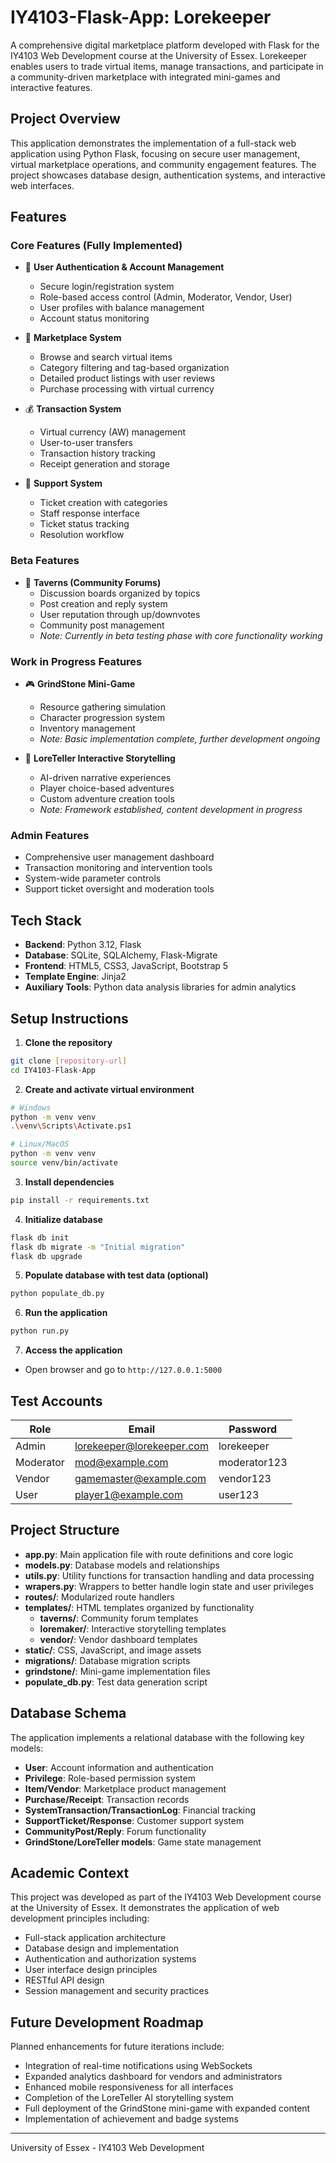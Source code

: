 # IY4103-Flask-App: Lorekeeper

A comprehensive digital marketplace platform developed with Flask for the IY4103 Web Development course at the University of Essex. Lorekeeper enables users to trade virtual items, manage transactions, and participate in a community-driven marketplace with integrated mini-games and interactive features.

## Project Overview

This application demonstrates the implementation of a full-stack web application using Python Flask, focusing on secure user management, virtual marketplace operations, and community engagement features. The project showcases database design, authentication systems, and interactive web interfaces.

## Features

### Core Features (Fully Implemented)

- 🔐 **User Authentication & Account Management**
  - Secure login/registration system
  - Role-based access control (Admin, Moderator, Vendor, User)
  - User profiles with balance management
  - Account status monitoring

- 🏪 **Marketplace System**
  - Browse and search virtual items
  - Category filtering and tag-based organization
  - Detailed product listings with user reviews
  - Purchase processing with virtual currency

- 💰 **Transaction System**
  - Virtual currency (AW) management
  - User-to-user transfers
  - Transaction history tracking
  - Receipt generation and storage

- 🎫 **Support System**
  - Ticket creation with categories
  - Staff response interface
  - Ticket status tracking
  - Resolution workflow

### Beta Features

- 💬 **Taverns (Community Forums)**
  - Discussion boards organized by topics
  - Post creation and reply system
  - User reputation through up/downvotes
  - Community post management
  - *Note: Currently in beta testing phase with core functionality working*

### Work in Progress Features

- 🎮 **GrindStone Mini-Game**
  - Resource gathering simulation
  - Character progression system
  - Inventory management
  - *Note: Basic implementation complete, further development ongoing*

- 🎲 **LoreTeller Interactive Storytelling**
  - AI-driven narrative experiences
  - Player choice-based adventures
  - Custom adventure creation tools
  - *Note: Framework established, content development in progress*

### Admin Features

- Comprehensive user management dashboard
- Transaction monitoring and intervention tools
- System-wide parameter controls
- Support ticket oversight and moderation tools

## Tech Stack

- **Backend**: Python 3.12, Flask
- **Database**: SQLite, SQLAlchemy, Flask-Migrate
- **Frontend**: HTML5, CSS3, JavaScript, Bootstrap 5
- **Template Engine**: Jinja2
- **Auxiliary Tools**: Python data analysis libraries for admin analytics

## Setup Instructions

1. **Clone the repository**

```bash
git clone [repository-url]
cd IY4103-Flask-App
```

2. **Create and activate virtual environment**

```bash
# Windows
python -m venv venv
.\venv\Scripts\Activate.ps1

# Linux/MacOS
python -m venv venv
source venv/bin/activate
```

3. **Install dependencies**

```bash
pip install -r requirements.txt
```

4. **Initialize database**

```bash
flask db init
flask db migrate -m "Initial migration"
flask db upgrade
```

5. **Populate database with test data (optional)**

```bash
python populate_db.py
```

6. **Run the application**

```bash
python run.py
```

7. **Access the application**

- Open browser and go to `http://127.0.0.1:5000`

## Test Accounts

| Role      | Email                     | Password      |
|-----------|---------------------------|---------------|
| Admin     | <lorekeeper@lorekeeper.com> | lorekeeper    |
| Moderator | <mod@example.com>          | moderator123  |
| Vendor    | <gamemaster@example.com>    | vendor123     |
| User      | <player1@example.com>      | user123       |

## Project Structure

- **app.py**: Main application file with route definitions and core logic
- **models.py**: Database models and relationships
- **utils.py**: Utility functions for transaction handling and data processing
- **wrapers.py**: Wrappers to better handle login state and user privileges
- **routes/**: Modularized route handlers
- **templates/**: HTML templates organized by functionality
  - **taverns/**: Community forum templates
  - **loremaker/**: Interactive storytelling templates
  - **vendor/**: Vendor dashboard templates
- **static/**: CSS, JavaScript, and image assets
- **migrations/**: Database migration scripts
- **grindstone/**: Mini-game implementation files
- **populate_db.py**: Test data generation script

## Database Schema

The application implements a relational database with the following key models:

- **User**: Account information and authentication
- **Privilege**: Role-based permission system
- **Item/Vendor**: Marketplace product management
- **Purchase/Receipt**: Transaction records
- **SystemTransaction/TransactionLog**: Financial tracking
- **SupportTicket/Response**: Customer support system
- **CommunityPost/Reply**: Forum functionality
- **GrindStone/LoreTeller models**: Game state management

## Academic Context

This project was developed as part of the IY4103 Web Development course at the University of Essex. It demonstrates the application of web development principles including:

- Full-stack application architecture
- Database design and implementation
- Authentication and authorization systems
- User interface design principles
- RESTful API design
- Session management and security practices

## Future Development Roadmap

Planned enhancements for future iterations include:

- Integration of real-time notifications using WebSockets
- Expanded analytics dashboard for vendors and administrators
- Enhanced mobile responsiveness for all interfaces
- Completion of the LoreTeller AI storytelling system
- Full deployment of the GrindStone mini-game with expanded content
- Implementation of achievement and badge systems

---

University of Essex - IY4103 Web Development

